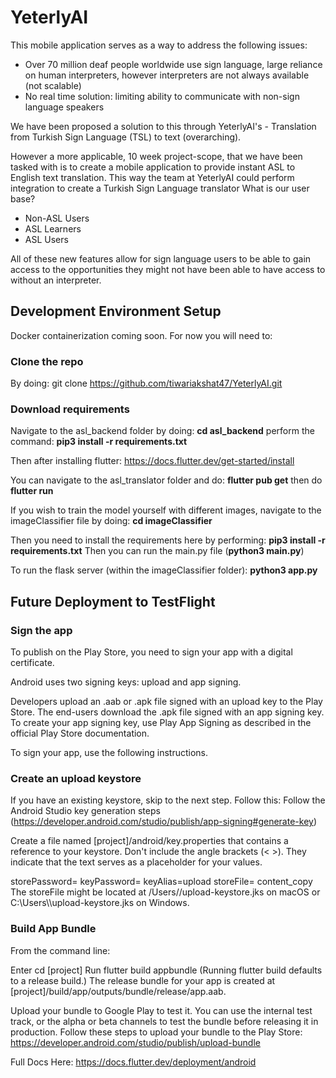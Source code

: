 # YeterlyAI

This mobile application serves as a way to address the following issues:
 - Over 70 million deaf people worldwide use sign language, large reliance on human interpreters, however interpreters are not always available (not scalable)
 - No real time solution: limiting ability to communicate with non-sign language speakers

We have been proposed a solution to this through YeterlyAI's - Translation from Turkish Sign Language (TSL) to text (overarching). 

However a more applicable, 10 week project-scope, that we have been tasked with is to create a mobile application to provide instant ASL to English text translation. This way the team at YeterlyAI could perform integration to create a Turkish Sign Language translator
What is our user base?
 - Non-ASL Users
 - ASL Learners
 - ASL Users

All of these new features allow for sign language users to be able to gain access to the opportunities they might not have been able to have access to without an interpreter.  


## Development Environment Setup

Docker containerization coming soon. For now you will need to:
### Clone the repo
By doing: git clone https://github.com/tiwariakshat47/YeterlyAI.git

### Download requirements
Navigate to the asl_backend folder by doing: **cd asl_backend**
perform the command: **pip3 install -r requirements.txt** 

Then after installing flutter: https://docs.flutter.dev/get-started/install

You can navigate to the asl_translator folder and do: 
**flutter pub get** then do 
**flutter run**

If you wish to train the model yourself with different images, navigate to the imageClassifier file by doing: 
**cd imageClassifier**

Then you need to install the requirements here by performing:
**pip3 install -r requirements.txt**
Then you can run the main.py file (**python3 main.py**)

To run the flask server (within the imageClassifier folder):
**python3 app.py**


## Future Deployment to TestFlight

### Sign the app
To publish on the Play Store, you need to sign your app with a digital certificate.

Android uses two signing keys: upload and app signing.

Developers upload an .aab or .apk file signed with an upload key to the Play Store.
The end-users download the .apk file signed with an app signing key.
To create your app signing key, use Play App Signing as described in the official Play Store documentation.

To sign your app, use the following instructions.

### Create an upload keystore

If you have an existing keystore, skip to the next step. Follow this:
Follow the Android Studio key generation steps (https://developer.android.com/studio/publish/app-signing#generate-key)

Create a file named [project]/android/key.properties that contains a reference to your keystore. Don't include the angle brackets (< >). They indicate that the text serves as a placeholder for your values.

storePassword=<password-from-previous-step>
keyPassword=<password-from-previous-step>
keyAlias=upload
storeFile=<keystore-file-location>
content_copy
The storeFile might be located at /Users/<user name>/upload-keystore.jks on macOS or C:\\Users\\<user name>\\upload-keystore.jks on Windows.

### Build App Bundle
From the command line:

Enter cd [project]
Run flutter build appbundle
(Running flutter build defaults to a release build.)
The release bundle for your app is created at [project]/build/app/outputs/bundle/release/app.aab.


Upload your bundle to Google Play to test it. You can use the internal test track, or the alpha or beta channels to test the bundle before releasing it in production.
Follow these steps to upload your bundle to the Play Store: https://developer.android.com/studio/publish/upload-bundle



Full Docs Here: 
https://docs.flutter.dev/deployment/android





